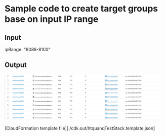 # Sample code to create target groups base on input IP range

## Input

ipRange: "8088-8100"


## Output

![Output](.images/output.png)

[CloudFormation template file][./cdk.out/htquanqTestStack.template.json]